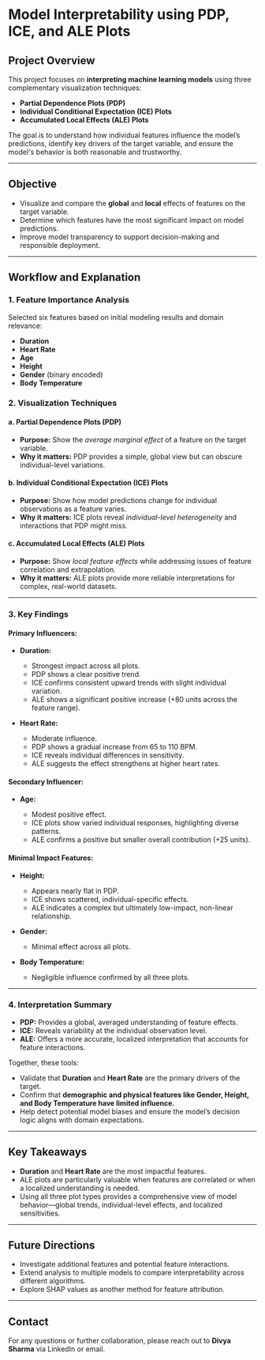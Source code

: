 # Model Interpretability using PDP, ICE, and ALE Plots

## Project Overview

This project focuses on **interpreting machine learning models** using three complementary visualization techniques:

* **Partial Dependence Plots (PDP)**
* **Individual Conditional Expectation (ICE) Plots**
* **Accumulated Local Effects (ALE) Plots**

The goal is to understand how individual features influence the model’s predictions, identify key drivers of the target variable, and ensure the model's behavior is both reasonable and trustworthy.

---

## Objective

* Visualize and compare the **global** and **local** effects of features on the target variable.
* Determine which features have the most significant impact on model predictions.
* Improve model transparency to support decision-making and responsible deployment.

---

## Workflow and Explanation

### 1. Feature Importance Analysis

Selected six features based on initial modeling results and domain relevance:

* **Duration**
* **Heart Rate**
* **Age**
* **Height**
* **Gender** (binary encoded)
* **Body Temperature**

### 2. Visualization Techniques

#### a. Partial Dependence Plots (PDP)

* **Purpose:** Show the *average marginal effect* of a feature on the target variable.
* **Why it matters:** PDP provides a simple, global view but can obscure individual-level variations.

#### b. Individual Conditional Expectation (ICE) Plots

* **Purpose:** Show how model predictions change for individual observations as a feature varies.
* **Why it matters:** ICE plots reveal *individual-level heterogeneity* and interactions that PDP might miss.

#### c. Accumulated Local Effects (ALE) Plots

* **Purpose:** Show *local feature effects* while addressing issues of feature correlation and extrapolation.
* **Why it matters:** ALE plots provide more reliable interpretations for complex, real-world datasets.

---

### 3. Key Findings

#### Primary Influencers:

* **Duration:**

  * Strongest impact across all plots.
  * PDP shows a clear positive trend.
  * ICE confirms consistent upward trends with slight individual variation.
  * ALE shows a significant positive increase (+80 units across the feature range).

* **Heart Rate:**

  * Moderate influence.
  * PDP shows a gradual increase from 65 to 110 BPM.
  * ICE reveals individual differences in sensitivity.
  * ALE suggests the effect strengthens at higher heart rates.

#### Secondary Influencer:

* **Age:**

  * Modest positive effect.
  * ICE plots show varied individual responses, highlighting diverse patterns.
  * ALE confirms a positive but smaller overall contribution (+25 units).

#### Minimal Impact Features:

* **Height:**

  * Appears nearly flat in PDP.
  * ICE shows scattered, individual-specific effects.
  * ALE indicates a complex but ultimately low-impact, non-linear relationship.

* **Gender:**

  * Minimal effect across all plots.

* **Body Temperature:**

  * Negligible influence confirmed by all three plots.

---

### 4. Interpretation Summary

* **PDP:** Provides a global, averaged understanding of feature effects.
* **ICE:** Reveals variability at the individual observation level.
* **ALE:** Offers a more accurate, localized interpretation that accounts for feature interactions.

Together, these tools:

* Validate that **Duration** and **Heart Rate** are the primary drivers of the target.
* Confirm that **demographic and physical features like Gender, Height, and Body Temperature have limited influence.**
* Help detect potential model biases and ensure the model’s decision logic aligns with domain expectations.

---

## Key Takeaways

* **Duration** and **Heart Rate** are the most impactful features.
* ALE plots are particularly valuable when features are correlated or when a localized understanding is needed.
* Using all three plot types provides a comprehensive view of model behavior—global trends, individual-level effects, and localized sensitivities.

---

## Future Directions

* Investigate additional features and potential feature interactions.
* Extend analysis to multiple models to compare interpretability across different algorithms.
* Explore SHAP values as another method for feature attribution.

---

## Contact

For any questions or further collaboration, please reach out to **Divya Sharma** via LinkedIn or email.
